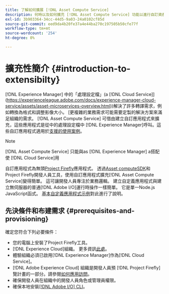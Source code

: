 ```yaml
---
title: 了解如何擴展 [!DNL Asset Compute Service]
description: 何時以及如何擴充 [!DNL Asset Compute Service] 功能以進行自訂資產處理。
exl-id: 3b903364-34cc-44d5-9a03-24a0102cf85d
source-git-commit: eed9da4b20fe37a4e44ba270c197505b50cfe77f
workflow-type: tm+mt
source-wordcount: '254'
ht-degree: 0%

---
```


# 擴充性簡介 {#introduction-to-extensibilty}

 [!DNL Experience Manager] 中的「處理設定檔」(a [!DNL Cloud Service]](https://experienceleague.adobe.com/docs/experience-manager-cloud-service/assets/asset-microservices-overview.html))解決了許多轉譯需求，例如轉換為格式和調整影像大小。 [更複雜的業務需求可能需要定製的解決方案來滿足組織的需求。 [!DNL Asset Compute Service] 可借由建立自訂應用程式來擴充，這些應用程式是從中的處理設定檔中 [!DNL Experience Manager]呼叫。這些自訂應用程式適用於[支援的使用案例](https://experienceleague.adobe.com/docs/experience-manager-cloud-service/assets/manage/asset-microservices-configure-and-use.html)。

>[!NOTE]
>
>[!DNL Asset Compute Service] 只能與as  [!DNL Experience Manager] a搭配使 [!DNL Cloud Service]用

自訂應用程式為無頭[Project Firefly](https://github.com/AdobeDocs/project-firefly)應用程式。 透過[Asset computeSDK](https://github.com/adobe/asset-compute-sdk)和Project Firefly開發人員工具，使用自訂應用程式擴充[!DNL Asset Compute Service]變得簡單。 這可讓開發人員專注於業務邏輯。 建立自定義應用程式與建立無伺服器的普通[!DNL Adobe I/O]運行時操作一樣簡單。 它是單一Node.js JavaScript函式。 [基本自定義應用程式示例](https://github.com/adobe/asset-compute-example-workers/blob/master/projects/worker-basic/worker-basic.js)對此進行了說明。

## 先決條件和布建需求 {#prerequisites-and-provisioning}

確定您符合下列必要條件：

* 您的電腦上安裝了Project Firefly工具。
* [!DNL Experience Cloud]組織。 更多資訊[此處](https://www.adobe.io/project-firefly/docs/getting_started/#acquire-access-and-credentials)。
* 體驗組織必須已啟用[!DNL Experience Manager]作為[!DNL Cloud Service]。
* [!DNL Adobe Experience Cloud] 組織是開發人員預 [!DNL Project Firefly] 覽計畫的一部分。請參閱[如何應用訪問](https://www.adobe.io/project-firefly/docs/overview/getting_access/)。
* 確保開發人員在組織中的開發人員角色或管理員權限。
* 確保本地安裝[[!DNL Adobe I/O] CLI](https://github.com/adobe/aio-cli)。

<!-- TBD for later:

* What all accesses and licenses are required?
* What all permissions are required to create, debug, and deploy custom applications?
* How do developers get access and provision the required apps?
* What is repository management?
* Anything on security and data transfer?
* What about handling personal or sensitive information?
* Custom application SLA is dependent on SLAs of various services it depends on.
* Document how the devs can get to know the KPIs of their custom applications. The KPIs are dependent on the performance at Adobe's side, amongst other things.
-->
